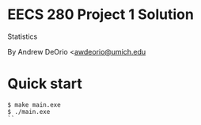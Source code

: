 EECS 280 Project 1 Solution
===========================
Statistics

By Andrew DeOrio <awdeorio@umich.edu



# Quick start
```console
$ make main.exe
$ ./main.exe
``

